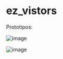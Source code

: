 # ez_vistors

Prototipos:

![image](https://user-images.githubusercontent.com/84391900/122111245-e1912700-cdf5-11eb-84c5-656911d6c710.png)

![image](https://user-images.githubusercontent.com/84391900/122111286-f1107000-cdf5-11eb-8fae-3814e08fa8fc.png)


